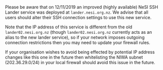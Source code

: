 Please be aware that on 12/11/2019 an improved (highly available) NeSI
SSH Lander service was deployed at `lander.nesi.org.nz`. We advise that
all users should alter their SSH connection settings to use this new
service.

Note that the IP address of this service is different from the old
`lander02.nesi.org.nz` (though `lander02.nesi.org.nz` currently acts as
an alias to the new lander service), so if your network imposes outgoing
connection restrictions then you may need to update your firewall rules.

If your organisation wishes to avoid being effected by potential IP
address changes like this one in the future then whitelisting the NIWA
subnet (202.36.29.0/24) in your local firewall should avoid this issue
in the future.
